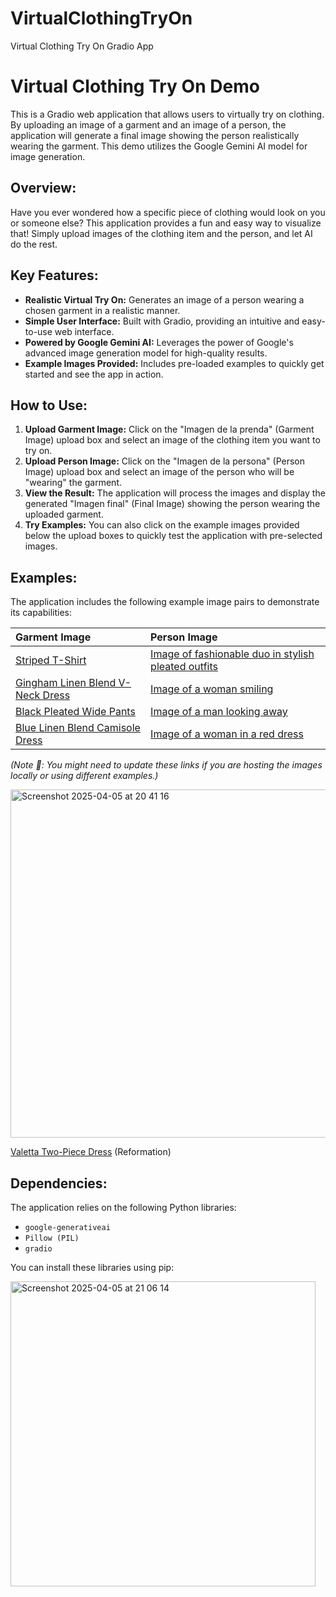 # VirtualClothingTryOn
Virtual Clothing Try On Gradio App

# Virtual Clothing Try On Demo

This is a Gradio web application that allows users to virtually try on clothing. By uploading an image of a garment and an image of a person, the application will generate a final image showing the person realistically wearing the garment. This demo utilizes the Google Gemini AI model for image generation.

## Overview:

Have you ever wondered how a specific piece of clothing would look on you or someone else? This application provides a fun and easy way to visualize that! Simply upload images of the clothing item and the person, and let AI do the rest.

## Key Features:

* **Realistic Virtual Try On:** Generates an image of a person wearing a chosen garment in a realistic manner.
* **Simple User Interface:** Built with Gradio, providing an intuitive and easy-to-use web interface.
* **Powered by Google Gemini AI:** Leverages the power of Google's advanced image generation model for high-quality results.
* **Example Images Provided:** Includes pre-loaded examples to quickly get started and see the app in action.

## How to Use:

1.  **Upload Garment Image:** Click on the "Imagen de la prenda" (Garment Image) upload box and select an image of the clothing item you want to try on.
2.  **Upload Person Image:** Click on the "Imagen de la persona" (Person Image) upload box and select an image of the person who will be "wearing" the garment.
3.  **View the Result:** The application will process the images and display the generated "Imagen final" (Final Image) showing the person wearing the uploaded garment.
4.  **Try Examples:** You can also click on the example images provided below the upload boxes to quickly test the application with pre-selected images.

## Examples:

The application includes the following example image pairs to demonstrate its capabilities:

| Garment Image                                                                                                                                | Person Image                                                                                                                                |
| :------------------------------------------------------------------------------------------------------------------------------------------- | :------------------------------------------------------------------------------------------------------------------------------------------ |
| [Striped T-Shirt](https://www.uniqlo.com/us/en/products/E477795-000/00?colorDisplayCode=61&sizeDisplayCode=003)      | [Image of fashionable duo in stylish pleated outfits](https://www.pexels.com/photo/fashionable-duo-in-stylish-pleated-outfits-31422876) |
| [Gingham Linen Blend V-Neck Dress](https://www.uniqlo.com/us/en/products/E477218-000/00?colorDisplayCode=09&sizeDisplayCode=003) | [Image of a woman smiling](https://www.pexels.com/photo/woman-wearing-white-and-blue-floral-dress-carrying-brown-handbag-3195980/)    |
| [Black Pleated Wide Pants](https://www.uniqlo.com/us/en/products/E463182-000/00?colorDisplayCode=09&sizeDisplayCode=003) | [Image of a man looking away](https://www.pexels.com/photo/man-standing-on-seashore-2907034)      |
| [Blue Linen Blend Camisole Dress](https://www.uniqlo.com/us/en/products/E474056-000/00?colorDisplayCode=61&sizeDisplayCode=003)  | [Image of a woman in a red dress](https://www.pexels.com/photo/photo-of-woman-wearing-red-dress-1644898/)    |

*(Note 📝: You might need to update these links if you are hosting the images locally or using different examples.)*

<img width="557" alt="Screenshot 2025-04-05 at 20 41 16" src="https://github.com/user-attachments/assets/a618c2e0-3ddf-4c96-9a52-443cc56605a8" />

[Valetta Two-Piece Dress](https://www.nordstrom.com/s/valetta-two-piece-dress/8210792?origin=category-personalizedsort&breadcrumb=Home%2FWomen%2FClothing%2FMatching%20Sets&color=001) (Reformation)


## Dependencies:

The application relies on the following Python libraries:

* `google-generativeai`
* `Pillow (PIL)`
* `gradio`

You can install these libraries using pip:

<img width="488" alt="Screenshot 2025-04-05 at 21 06 14" src="https://github.com/user-attachments/assets/1ca67b30-a7c3-4d77-88b9-a6418deb2913"/>





